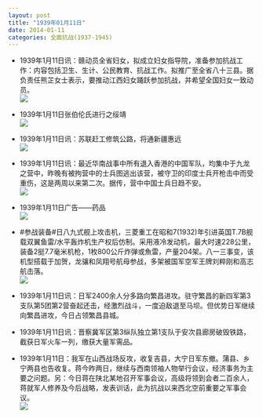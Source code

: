 ```yaml
---
layout: post
title: "1939年01月11日"
date: 2014-01-11
categories: 全面抗战(1937-1945)
---
```


<meta name="referrer" content="no-referrer" />

- 1939年1月11日讯：赣动员全省妇女，拟成立妇女指导院，准备参加抗战工作：内容包括卫生、生计、公民教育、抗战工作。拟推广至全省八十三县。据负责任熊芷女士表示，要推动江西妇女踊跃参加抗战，并希望全国妇女一致动员。 <br/><img src="https://ww2.sinaimg.cn/large/aca367d8jw1ecfy898k47j20hi0bognr.jpg" />

- 1939年1月11日张伯伦氏进行之绥靖 <br/><img src="https://ww2.sinaimg.cn/large/aca367d8jw1ecfwhtl8b8j20ln0xzndz.jpg" />

- 1939年1月11日讯：苏联赶工修筑公路，将通新疆惠远 <br/><img src="https://ww2.sinaimg.cn/large/aca367d8jw1ecfurevg56j20es063jsw.jpg" />

- 1939年1月11日讯：最近华南战事中所有退入香港的中国军队，均集中于九龙之营中，昨晚有被拘营中的士兵图逃出该营，被守卫的印度士兵开枪击中而受重伤，这是两周以来第二次。据传，营中中国士兵日趋不安。 <br/><img src="https://ww1.sinaimg.cn/large/aca367d8jw1ecfm39ee7fj209s05smy1.jpg" />

- 1939年1月11日广告——药品 <br/><img src="https://ww2.sinaimg.cn/large/aca367d8jw1ecfgvyhphij20ld0hujw6.jpg" />

- #参战装备#日八九式舰上攻击机，三菱重工在昭和7(1932)年引进英国T.7B舰载双翼鱼雷/水平轰炸机生产权后仿制。采用液冷发动机，最大时速228公里，装备2挺7.7毫米机枪，1枚800公斤炸弹或魚雷，产量204架。八一三事变，该机型搭载于加贺，龙骧和凤翔号航母参战，多架被国军空军王牌刘粹刚和高志航击落。 <br/><img src="https://ww4.sinaimg.cn/large/aca367d8jw1ecfdf4jmhcj20cs0pk79e.jpg" />

- 1939年1月11日讯：日军2400余人分多路向繁昌进攻。驻守繁昌的新四军第3支队第5团第2营奋起还击，经激烈战斗，一度迫敌退至马坝。但优势日军继续向繁昌进攻，今日占领繁昌县城。 

- 1939年1月11日讯：晋察冀军区第3纵队独立第1支队于安次县廊房破毁铁路，截获日军火车一列，缴获大量军需品。 

- 1939年1月11日：我军在山西战场反攻，收复吉县，大宁日军东撤。蒲县、乡宁两县也告收复。蒋今昨两日，继续与西南领袖人物举行会议，经济事务为主要之问题。另：今日蒋在陕北某地召开军事会议，高级将领到会者二百余人，蒋就军人修养及今后战略，发表训话，此为抗战以来西北空前重要之军事会议。 <br/><img src="https://ww4.sinaimg.cn/large/aca367d8jw1ecf87s1z2aj204k14xq6z.jpg" />

